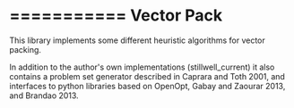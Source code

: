 ===========
Vector Pack
===========

This library implements some different heuristic algorithms for vector packing. 

In addition to the author's own implementations (stillwell_current) it also 
contains a problem set generator described in Caprara and Toth 2001, and interfaces
to python libraries based on OpenOpt, Gabay and Zaourar 2013, and Brandao 2013.

